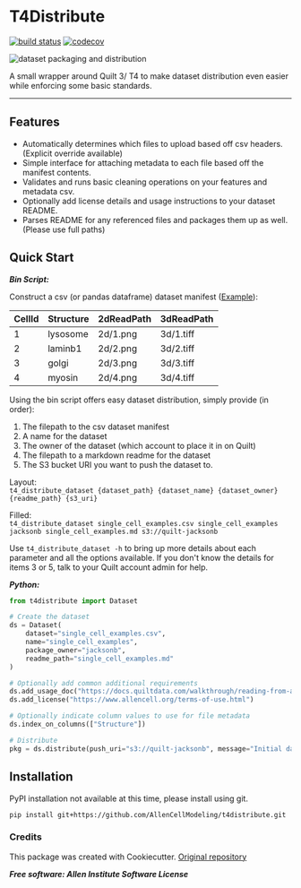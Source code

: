 # T4Distribute

[![build status](https://travis-ci.com/AllenCellModeling/t4distribute.svg?branch=master)](https://travis-ci.com/AllenCellModeling/t4distribute)
[![codecov](https://codecov.io/gh/AllenCellModeling/t4distribute/branch/master/graph/badge.svg)](https://codecov.io/gh/AllenCellModeling/t4distribute)


![dataset packaging and distribution](http://www.allencell.org/uploads/8/1/9/9/81996008/published/automatingaccess-button-3_2.png?1549322257)

A small wrapper around Quilt 3/ T4 to make dataset distribution even easier while enforcing some basic standards.

---

## Features
* Automatically determines which files to upload based off csv headers. (Explicit override available)
* Simple interface for attaching metadata to each file based off the manifest contents.
* Validates and runs basic cleaning operations on your features and metadata csv.
* Optionally add license details and usage instructions to your dataset README.
* Parses README for any referenced files and packages them up as well. (Please use full paths)

## Quick Start
***Bin Script:***

Construct a csv (or pandas dataframe) dataset manifest ([Example](t4distribute/tests/data/example.csv)):

| CellId | Structure | 2dReadPath | 3dReadPath |
|--------|-----------|------------|------------|
| 1      | lysosome  | 2d/1.png   | 3d/1.tiff  |
| 2      | laminb1   | 2d/2.png   | 3d/2.tiff  |
| 3      | golgi     | 2d/3.png   | 3d/3.tiff  |
| 4      | myosin    | 2d/4.png   | 3d/4.tiff  |

Using the bin script offers easy dataset distribution, simply provide (in order):

1. The filepath to the csv dataset manifest
2. A name for the dataset
3. The owner of the dataset (which account to place it in on Quilt)
4. The filepath to a markdown readme for the dataset
5. The S3 bucket URI you want to push the dataset to.

Layout:<br>
`t4_distribute_dataset {dataset_path} {dataset_name} {dataset_owner} {readme_path} {s3_uri}`

Filled:<br>
`t4_distribute_dataset single_cell_examples.csv single_cell_examples jacksonb single_cell_examples.md s3://quilt-jacksonb`

Use `t4_distribute_dataset -h` to bring up more details about each parameter and all the options available. If you don't know the details for items 3 or 5, talk to your Quilt account admin for help.


***Python:***
```python
from t4distribute import Dataset

# Create the dataset
ds = Dataset(
    dataset="single_cell_examples.csv",
    name="single_cell_examples",
    package_owner="jacksonb",
    readme_path="single_cell_examples.md"
)

# Optionally add common additional requirements
ds.add_usage_doc("https://docs.quiltdata.com/walkthrough/reading-from-a-package")
ds.add_license("https://www.allencell.org/terms-of-use.html")

# Optionally indicate column values to use for file metadata
ds.index_on_columns(["Structure"])

# Distribute
pkg = ds.distribute(push_uri="s3://quilt-jacksonb", message="Initial dataset example")
```

## Installation
PyPI installation not available at this time, please install using git.

`pip install git+https://github.com/AllenCellModeling/t4distribute.git`


### Credits

This package was created with Cookiecutter. [Original repository](https://github.com/audreyr/cookiecutter)


***Free software: Allen Institute Software License***
